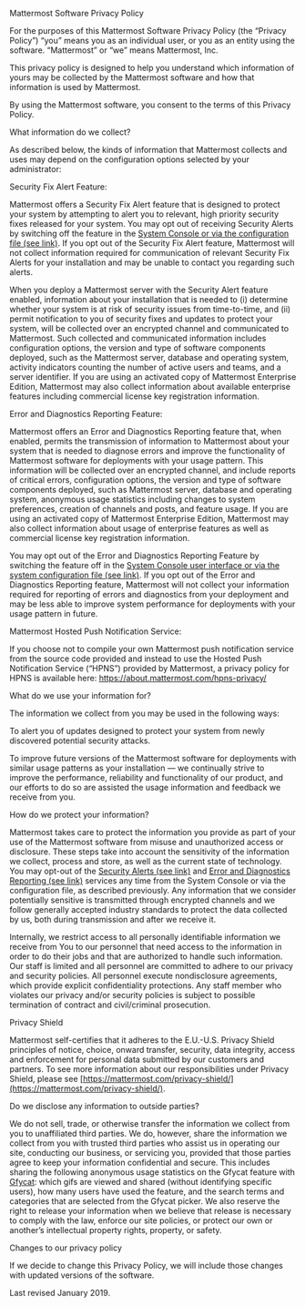Mattermost Software Privacy Policy

For the purposes of this Mattermost Software Privacy Policy (the “Privacy Policy”) “you” means you as an individual user, or you as an entity using the software. “Mattermost” or “we” means Mattermost, Inc.

This privacy policy is designed to help you understand which information of yours may be collected by the Mattermost software and how that information is used by Mattermost.

By using the Mattermost software, you consent to the terms of this Privacy Policy.

What information do we collect? 

As described below, the kinds of information that Mattermost collects and uses may depend on the configuration options selected by your administrator:

Security Fix Alert Feature: 

Mattermost offers a Security Fix Alert feature that is designed to protect your system by attempting to alert you to relevant, high priority security fixes released for your system.  You may opt out of receiving Security Alerts by switching off the feature in the [System Console or via the configuration file (see link)](https://docs.mattermost.com/administration/config-settings.html#enable-security-alerts). If you opt out of the Security Fix Alert feature, Mattermost will not collect information required for communication of relevant Security Fix Alerts for your installation and may be unable to contact you regarding such alerts.

When you deploy a Mattermost server with the Security Alert feature enabled, information about your installation that is needed to (i) determine whether your system is at risk of security issues from time-to-time, and (ii) permit notification to you of security fixes and updates to protect your system, will be collected over an encrypted channel and communicated to Mattermost.  Such collected and communicated information includes configuration options, the version and type of software components deployed, such as the Mattermost server, database and operating system, activity indicators counting the number of active users and teams, and a server identifier. If you are using an activated copy of Mattermost Enterprise Edition, Mattermost may also collect information about available enterprise features including commercial license key registration information.  

Error and Diagnostics Reporting Feature: 

Mattermost offers an Error and Diagnostics Reporting feature that, when enabled, permits the transmission of information to Mattermost about your system that is needed to diagnose errors and improve the functionality of Mattermost software for deployments with your usage pattern. This information will be collected over an encrypted channel, and include reports of critical errors, configuration options, the version and type of software components deployed, such as Mattermost server, database and operating system, anonymous usage statistics including changes to system preferences, creation of channels and posts, and feature usage. If you are using an activated copy of Mattermost Enterprise Edition, Mattermost may also collect information about usage of enterprise features as well as commercial license key registration information. 

You may opt out of the Error and Diagnostics Reporting Feature by switching the feature off in the [System Console user interface or via the system configuration file (see link)]( https://docs.mattermost.com/administration/config-settings.html#enable-error-and-diagnostics-reporting).  If you opt out of the Error and Diagnostics Reporting feature, Mattermost will not collect your information required for reporting of errors and diagnostics from your deployment and may be less able to improve system performance for deployments with your usage pattern in future.

Mattermost Hosted Push Notification Service: 

If you choose not to compile your own Mattermost push notification service from the source code provided and instead to use the Hosted Push Notification Service (“HPNS”) provided by Mattermost, a privacy policy for HPNS is available here: https://about.mattermost.com/hpns-privacy/

What do we use your information for? 

The information we collect from you may be used in the following ways:

To alert you of updates designed to protect your system from newly discovered potential security attacks.

To improve future versions of the Mattermost software for deployments with similar usage patterns as your installation — we continually strive to improve the performance, reliability and functionality of our product, and our efforts to do so are assisted the usage information and feedback we receive from you.

How do we protect your information? 

Mattermost takes care to protect the information you provide as part of your use of the Mattermost software from misuse and unauthorized access or disclosure. These steps take into account the sensitivity of the information we collect, process and store, as well as the current state of technology. You may opt-out of the [Security Alerts (see link)](https://docs.mattermost.com/administration/config-settings.html#enable-security-alerts) and [Error and Diagnostics Reporting (see link)](https://docs.mattermost.com/administration/config-settings.html#enable-error-and-diagnostics) services any time from the System Console or via the configuration file, as described previously. Any information that we consider potentially sensitive is transmitted through encrypted channels and we follow generally accepted industry standards to protect the data collected by us, both during transmission and after we receive it. 

Internally, we restrict access to all personally identifiable information we receive from You to our personnel that need access to the information in order to do their jobs and that are authorized to handle such information. Our staff is limited and all personnel are committed to adhere to our privacy and security policies. All personnel execute nondisclosure agreements, which provide explicit confidentiality protections. Any staff member who violates our privacy and/or security policies is subject to possible termination of contract and civil/criminal prosecution.

Privacy Shield

Mattermost self-certifies that it adheres to the E.U.-U.S. Privacy Shield principles of notice, choice, onward transfer, security, data integrity, access and enforcement for personal data submitted by our customers and partners.  To see more information about our responsibilities under Privacy Shield, please see [https://mattermost.com/privacy-shield/](https://mattermost.com/privacy-shield/).

Do we disclose any information to outside parties? 

We do not sell, trade, or otherwise transfer the information we collect from you to unaffiliated third parties. We do, however, share the information we collect from you with trusted third parties who assist us in operating our site, conducting our business, or servicing you, provided that those parties agree to keep your information confidential and secure. This includes sharing the following anonymous usage statistics on the Gfycat feature with [Gfycat](https://gfycat.com/): which gifs are viewed and shared (without identifying specific users), how many users have used the feature, and the search terms and categories that are selected from the Gfycat picker. We also reserve the right to release your information when we believe that release is necessary to comply with the law, enforce our site policies, or protect our own or another’s intellectual property rights, property, or safety.

Changes to our privacy policy

If we decide to change this Privacy Policy, we will include those changes with updated versions of the software.

Last revised January 2019.
